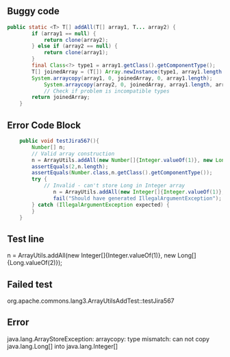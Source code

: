 

## Buggy code
```java
public static <T> T[] addAll(T[] array1, T... array2) {
        if (array1 == null) {
            return clone(array2);
        } else if (array2 == null) {
            return clone(array1);
        }
        final Class<?> type1 = array1.getClass().getComponentType();
        T[] joinedArray = (T[]) Array.newInstance(type1, array1.length + array2.length);
        System.arraycopy(array1, 0, joinedArray, 0, array1.length);
            System.arraycopy(array2, 0, joinedArray, array1.length, array2.length);
            // Check if problem is incompatible types
        return joinedArray;
    }
```

## Error Code Block
```java
    public void testJira567(){
        Number[] n;
        // Valid array construction
        n = ArrayUtils.addAll(new Number[]{Integer.valueOf(1)}, new Long[]{Long.valueOf(2)});
        assertEquals(2,n.length);
        assertEquals(Number.class,n.getClass().getComponentType());
        try {
            // Invalid - can't store Long in Integer array
               n = ArrayUtils.addAll(new Integer[]{Integer.valueOf(1)}, new Long[]{Long.valueOf(2)});
               fail("Should have generated IllegalArgumentException");
        } catch (IllegalArgumentException expected) {
        }
    }
```

## Test line
n = ArrayUtils.addAll(new Integer[]{Integer.valueOf(1)}, new Long[]{Long.valueOf(2)});

## Failed test
org.apache.commons.lang3.ArrayUtilsAddTest::testJira567

## Error
java.lang.ArrayStoreException: arraycopy: type mismatch: can not copy java.lang.Long[] into java.lang.Integer[]